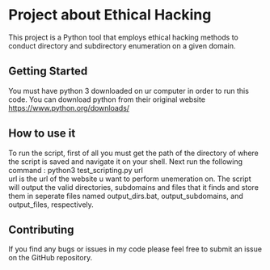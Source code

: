 # **Project about Ethical Hacking**
This project is a Python tool that employs ethical hacking methods to conduct directory and subdirectory enumeration on a given domain.

## **Getting Started**
You must have python 3 downloaded on ur computer in order to run this code. You can download python from their original website https://www.python.org/downloads/

## **How to use it**
To run the script, first of all you must get the path of the directory of where the script is saved and navigate it on your shell. Next run the following command :
python3 test_scripting.py url     
url is the url of the website u want to perform unemeration on.
The script will output the valid directories, subdomains and files that it finds and store them in seperate files named output_dirs.bat, output_subdomains, and output_files, respectively.

## **Contributing**
If you find any bugs or issues in my code please feel free to submit an issue on the GitHub repository.